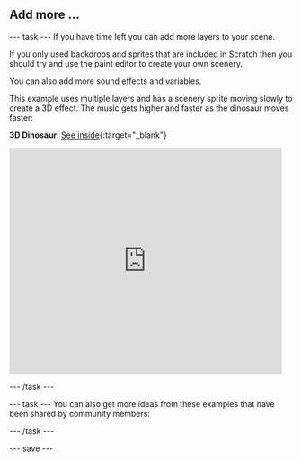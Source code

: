 ## Add more ...

--- task ---
If you have time left you can add more layers to your scene.

If you only used backdrops and sprites that are included in Scratch then you should try and use the paint editor to create your own scenery. 

You can also add more sound effects and variables.

This example uses multiple layers and has a scenery sprite moving slowly to create a 3D effect. The music gets higher and faster as the dinosaur moves faster:

**3D Dinosaur**: [See inside](https://scratch.mit.edu/projects/445737025/editor){:target="_blank"}

<div class="scratch-preview">
  <iframe allowtransparency="true" width="485" height="402" src="https://scratch.mit.edu/projects/embed/445737025/?autostart=false" frameborder="0"></iframe>
</div>

--- /task ---

--- task ---
You can also get more ideas from these examples that have been shared by community members:

--- /task ---

--- save ---

